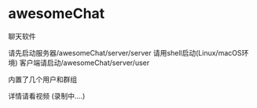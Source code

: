 # awesomeChat
聊天软件

请先启动服务器/awesomeChat/server/server
请用shell启动(Linux/macOS环境)
客户端请启动/awesomeChat/server/user

内置了几个用户和群组

详情请看视频
(录制中....)
